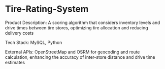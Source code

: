 # Tire-Rating-System

Product Description:
A scoring algorithm that considers inventory levels and drive times between tire stores, optimizing tire allocation and reducing delivery costs

Tech Stack:
MySQL, Python

External APIs:
OpenStreetMap and OSRM for geocoding and route calculation, enhancing the accuracy of inter-store distance and drive time estimates

